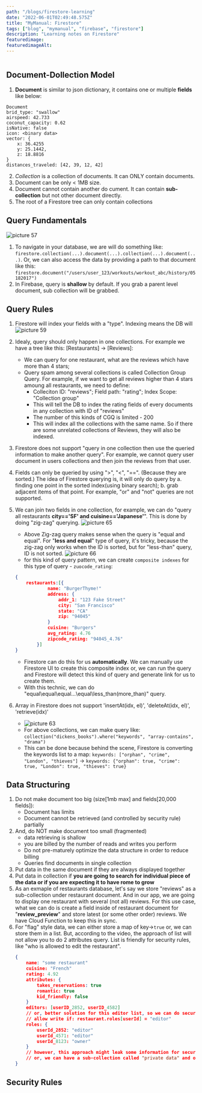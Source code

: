 ```yaml
---
path: "/blogs/firestore-learning"
date: "2022-06-01T02:49:48.575Z"
title: "MyManual: Firestore"
tags: ["blog", "mymanual", "firebase", "firestore"]
description: "Learning notes on Firestore"
featuredimage: 
featuredimageAlt: 
---
```


```toc
```

## Document-Dollection Model
1. **Document** is similar to json dictionary, it contains one or multiple **fields** like below:
```
Document
brid_type: "swallow"
airspeed: 42.733
coconut_capacity: 0.62
isNative: false
icon: <binary data>
vector: {
    x: 36.4255
    y: 25.1442,
    z: 18.8816
}
distances_traveled: [42, 39, 12, 42]
```
2. *Collection* is a collection of documents. It can ONLY contain documents.
3. Document can be only < 1MB size.
4. Document cannot contain another do cument. It can contain **sub-collection** but not other document directly.
5. The root of a Firestore tree can only contain collections


## Query Fundamentals
![picture 57](images/1088f546f7610c493b736096fc47fd1f989476143839d3e0df84599bed1678d5.png)  
1. To navigate in your database, we are will do something like: `firestore.collection(...).document(...).collection(...).document(...)`. Or, we can also access the data by providing a path to that document like this: `firestore.document("/users/user_123/workouts/workout_abc/history/05182017")`
2. In Firebase, query is **shallow** by default. If you grab a parent level document, sub collection will be grabbed.


## Query Rules
1. Firestore will index your fields with a "type". Indexing means the DB will 
![picture 59](images/d69814208d57dfcc4d996ed12242df5d796d4688893b6da929e53d4c24b18465.png)

2. Idealy, query should only happen in one collections. For example we have a tree like this: [Restaurants] -> [Reviews]:
    * We can query for one restaurant, what are the reviews which have more than 4 stars;
    * Query spam among several collections is called Collection Group Query. For example, if we want to get all reviews higher than 4 stars amoung all restaurants, we need to define:
        * Colleciton ID: "reviews"; Field path: "rating"; Index Scope: "Collection group"
        * This will tell the DB to index the rating fields of every documents in any collection with ID of "reviews"
        * The number of this kinds of CGQ is limited - 200
        * This will index all the collections with the same name. So if there are some unrelated collections of Reviews, they will also be indexed.
3. Firestore does not support "query in one collection then use the queried information to make another query". For example, we cannot query user document in users collections and then join the reviews from that user.
4. Fields can only be queried by using ">", "<", "==". (Because they are sorted.) The idea of Firestore querying is, it will only do query by a. finding one point in the sorted index(using binary search); b. grab adjacent items of that point. For example, "or" and "not" queries are not supported.
5. We can join two fields in one collection, for example, we can do "query all restaurants **city=='SF' and cuisine=='Japanese'**". This is done by doing "zig-zag" querying.
    ![picture 65](images/8c56796cf1fb4bd8eeeddce02aaa194e6ef268f9d5ef3b5e412bdb4834258af9.png)
    * Above Zig-zag query makes sense when the query is "equal and equal". For "**less and equal**" type of query, it's tricky, because the zig-zag only works when the ID is sorted, but for "less-than" query, ID is not sorted.
    ![picture 66](images/a470972d8c16bbbfd7d93b2b5c774cea2065b9b96cfd5b508d7000e9930ab63b.png)  
    * for this kind of query pattern, we can create `composite indexes` for this type of query - `zuocode_rating`:
    ```json
    {
        restaurants:[{
                name: "BurgerThyme!"
                address: {
                    addr_1: "123 Fake Street"
                    city: "San Francisco"
                    state: "CA"
                    zip: "94045"
                }
                cuisine: "Burgers"
                avg_rating: 4.76
                zipcode_rating: "94045_4.76"
            }]
    }
    ```
    * Firestore can do this for us **automatically**. We can manually use Firestore UI to create this composite index or, we can run the query and Firestore will detect this kind of query and generate link for us to create them.
    * With this technic, we can do "equal\equal\equal\...\equal\less_than(more_than)" query.
6. Array in Firestore does not support 'insertAt(idx, el)', 'deleteAt(idx, el)', 'retrieve(idx)'
    * ![picture 63](images/a8efbb759341969c0e18eaf4ca7b1f2ddde16e6f99ab2b0a5f566557a0d5ef01.png)  
    * For above collections, we can make query like: `collection("dickens_books").where("keywords", "array-contains", "drama")`
    * This can be done because behind the scene, Firestore is converting the keywords list to a map: `keywords: ["orphan", "crime", "London", "thieves"]` -> `keywords: {"orphan": true, "crime": true, "London": true, "thieves": true}`

## Data Structuring
1. Do not make document too big (size[1mb max] and fields[20,000 fields]):
    * Document has limits
    * Document cannot be retrieved (and controlled by security rule) partially
2. And, do NOT make document too small (fragmented)
    * data retrieving is shallow
    * you are billed by the number of reads and writes you perform
    * Do not pre-maturely optimize the data structure in order to reduce billing
    * Queries find documents in single collection
3. Put data in the same document if they are always displayed together
4. Put data in collection if **you are going to search for individual piece of the data or if you are expecting it to have rome to grow**
5. As an exmaple of restaurants database, let's say we store "reviews" as a sub-collection under restaurant document. And in our app, we are going to display one restaurant with several (not all) reviews. For this use case, what we can do is create a field inside of restaurant document for "**review_preview**" and store latest (or some other order) reviews. We have Cloud Function to keep this in sync.
6. For "flag" style data, we can either store a map of key->`true` or, we can store them in a list. But, according to the video, the approach of list will not allow you to do 2 attributes query. List is friendly for security rules, like "who is allowed to edit the restaurant".
    ```json
    {
        name: "some restaurant"
        cuisine: "French"
        rating: 4.92
        attributes: {
            takes_reservations: true
            romantic: true
            kid_friendly: false
        }
        editors: [userID_2852, userID_4582]
        // or, better solution for this editor list, so we can do security rule as:
        // allow write if: restaurant.roles[userId] = "editor"
        roles: {
            userId_2852: "editor"
            userId_4571: "editor"
            userId_8123: "owner"
        }
        // however, this approach might leak some information for security reason, a better option is to store this kind of information outside of this collection
        // or, we can have a sub-collection called "private data" and only contain this kinds of secrity data
    }
    ```

## Security Rules
